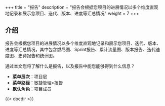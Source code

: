 ﻿+++
title = "报告"
description = "报告会根据您项目的进展情况以多个维度直观地记录和展示您项目、迭代、版本、进度等汇总情况"
weight = 7
+++

## 介绍

报告会根据您项目的进展情况以多个维度直观地记录和展示您项目、迭代、版本、进度等汇总情况，其中包含燃尽图、Sprint报告、累计流量图、版本报告、迭代速度图、史诗报告和统计图。

通过本文您将了解什么是报告，以及报告中能您能够得到什么信息？

- **菜单层次**：项目层
- **菜单路径**：敏捷管理>报告
- **默认角色**：项目成员

{{< docdir >}}
